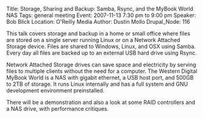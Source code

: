 Title: Storage, Sharing and Backup: Samba, Rsync, and the MyBook World NAS
Tags: general meeting
Event: 2007-11-13 7:30 pm to 9:00 pm
Speaker: Bob Blick
Location: O'Reilly Media
Author: Dustin Mollo
Drupal_Node: 116

This talk covers storage and backup in a home or small office where files
are stored on a single server running Linux or on a Network Attached
Storage device. Files are shared to Windows, Linux, and OSX using Samba.
Every day all files are backed up to an external USB hard drive using
Rsync.

Network Attached Storage drives can save space and electricity by serving
files to multiple clients without the need for a computer. The Western
Digital MyBook World is a NAS with gigabit ethernet, a USB host port, and
500GB to 2TB of storage. It runs Linux internally and has a full system
and GNU development environment preinstalled.

There will be a demonstration and also a look at some RAID controllers and
a NAS drive, with performance critiques.
